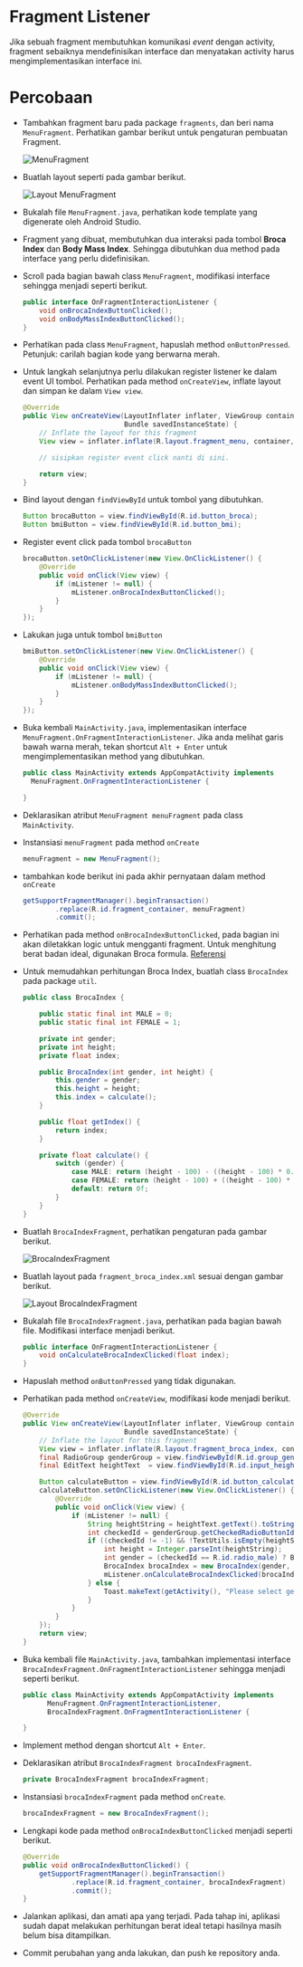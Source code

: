 # Fragment Listener

Jika sebuah fragment membutuhkan komunikasi *event* dengan activity, fragment
sebaiknya mendefinisikan interface dan menyatakan activity harus
mengimplementasikan interface ini.

# Percobaan

- Tambahkan fragment baru pada package `fragments`, dan beri nama
 `MenuFragment`. Perhatikan gambar berikut untuk pengaturan pembuatan Fragment.

  ![MenuFragment](images/menu-fragment.png)

- Buatlah layout seperti pada gambar berikut.

  ![Layout MenuFragment](images/menu-fragment-layout.png)

- Bukalah file `MenuFragment.java`, perhatikan kode template yang digenerate
 oleh Android Studio.

- Fragment yang dibuat, membutuhkan dua interaksi pada tombol **Broca Index**
 dan **Body Mass Index**. Sehingga dibutuhkan dua method pada interface yang
 perlu didefinisikan.

- Scroll pada bagian bawah class `MenuFragment`, modifikasi interface sehingga
 menjadi seperti berikut.

  ```java
  public interface OnFragmentInteractionListener {
      void onBrocaIndexButtonClicked();
      void onBodyMassIndexButtonClicked();
  }
  ```

- Perhatikan pada class `MenuFragment`, hapuslah method `onButtonPressed`.
 Petunjuk: carilah bagian kode yang berwarna merah.

- Untuk langkah selanjutnya perlu dilakukan register listener ke dalam event UI
 tombol. Perhatikan pada method `onCreateView`, inflate layout dan simpan ke
 dalam `View view`.

  ```java
  @Override
  public View onCreateView(LayoutInflater inflater, ViewGroup container,
                           Bundle savedInstanceState) {
      // Inflate the layout for this fragment
      View view = inflater.inflate(R.layout.fragment_menu, container, false);

      // sisipkan register event click nanti di sini.

      return view;
  }
  ```

- Bind layout dengan `findViewById` untuk tombol yang dibutuhkan.

  ```java
  Button brocaButton = view.findViewById(R.id.button_broca);
  Button bmiButton = view.findViewById(R.id.button_bmi);
  ```

- Register event click pada tombol `brocaButton`

  ```java
  brocaButton.setOnClickListener(new View.OnClickListener() {
      @Override
      public void onClick(View view) {
          if (mListener != null) {
              mListener.onBrocaIndexButtonClicked();
          }
      }
  });
  ```

- Lakukan juga untuk tombol `bmiButton`

  ```java
  bmiButton.setOnClickListener(new View.OnClickListener() {
      @Override
      public void onClick(View view) {
          if (mListener != null) {
              mListener.onBodyMassIndexButtonClicked();
          }
      }
  });
  ```

- Buka kembali `MainActivity.java`, implementasikan interface
 `MenuFragment.OnFragmentInteractionListener`. Jika anda melihat garis bawah
 warna merah, tekan shortcut `Alt + Enter` untuk mengimplementasikan method yang
 dibutuhkan.

  ```java
  public class MainActivity extends AppCompatActivity implements
    MenuFragment.OnFragmentInteractionListener {

  }
  ```

- Deklarasikan atribut `MenuFragment menuFragment` pada class `MainActivity`.
- Instansiasi `menuFragment` pada method `onCreate`

  ```java
  menuFragment = new MenuFragment();
  ```

- tambahkan kode berikut ini pada akhir pernyataan dalam method `onCreate`

  ```java
  getSupportFragmentManager().beginTransaction()
          .replace(R.id.fragment_container, menuFragment)
          .commit();
  ```

- Perhatikan pada method `onBrocaIndexButtonClicked`, pada bagian ini akan
 diletakkan logic untuk mengganti fragment. Untuk menghitung berat badan ideal,
 digunakan Broca formula.
 [Referensi](http://www.bmi-calculator.net/ideal-weight-calculator/broca-formula/)

- Untuk memudahkan perhitungan Broca Index, buatlah class `BrocaIndex` pada
 package `util`.

  ```java
  public class BrocaIndex {

      public static final int MALE = 0;
      public static final int FEMALE = 1;

      private int gender;
      private int height;
      private float index;

      public BrocaIndex(int gender, int height) {
          this.gender = gender;
          this.height = height;
          this.index = calculate();
      }

      public float getIndex() {
          return index;
      }

      private float calculate() {
          switch (gender) {
              case MALE: return (height - 100) - ((height - 100) * 0.1f);
              case FEMALE: return (height - 100) + ((height - 100) * 0.15f);
              default: return 0f;
          }
      }
  }
  ```

- Buatlah `BrocaIndexFragment`, perhatikan pengaturan pada gambar berikut.

  ![BrocaIndexFragment](./images/broca-index-fragment.png)

- Buatlah layout pada `fragment_broca_index.xml` sesuai dengan gambar berikut.

  ![Layout BrocaIndexFragment](./images/broca-index-fragment.png)

- Bukalah file `BrocaIndexFragment.java`, perhatikan pada bagian bawah file.
 Modifikasi interface menjadi berikut.

  ```java
  public interface OnFragmentInteractionListener {
      void onCalculateBrocaIndexClicked(float index);
  }
  ```

- Hapuslah method `onButtonPressed` yang tidak digunakan.
- Perhatikan pada method `onCreateView`, modifikasi kode menjadi berikut.

  ```java
  @Override
  public View onCreateView(LayoutInflater inflater, ViewGroup container,
                           Bundle savedInstanceState) {
      // Inflate the layout for this fragment
      View view = inflater.inflate(R.layout.fragment_broca_index, container, false);
      final RadioGroup genderGroup = view.findViewById(R.id.group_gender);
      final EditText heightText  = view.findViewById(R.id.input_height);

      Button calculateButton = view.findViewById(R.id.button_calculate);
      calculateButton.setOnClickListener(new View.OnClickListener() {
          @Override
          public void onClick(View view) {
              if (mListener != null) {
                  String heightString = heightText.getText().toString();
                  int checkedId = genderGroup.getCheckedRadioButtonId();
                  if ((checkedId != -1) && !TextUtils.isEmpty(heightString)) {
                      int height = Integer.parseInt(heightString);
                      int gender = (checkedId == R.id.radio_male) ? BrocaIndex.MALE : BrocaIndex.FEMALE;
                      BrocaIndex brocaIndex = new BrocaIndex(gender, height);
                      mListener.onCalculateBrocaIndexClicked(brocaIndex.getIndex());
                  } else {
                      Toast.makeText(getActivity(), "Please select gender and input your height", Toast.LENGTH_SHORT).show();
                  }
              }
          }
      });
      return view;
  }
  ```

- Buka kembali file `MainActivity.java`, tambahkan implementasi interface
 `BrocaIndexFragment.OnFragmentInteractionListener` sehingga menjadi seperti
 berikut.

  ```java
  public class MainActivity extends AppCompatActivity implements
        MenuFragment.OnFragmentInteractionListener,
        BrocaIndexFragment.OnFragmentInteractionListener {

  }
  ```

- Implement method dengan shortcut `Alt + Enter`.
- Deklarasikan atribut `BrocaIndexFragment brocaIndexFragment`.

  ```java
  private BrocaIndexFragment brocaIndexFragment;
  ```

- Instansiasi `brocaIndexFragment` pada method `onCreate`.

  ```java
  brocaIndexFragment = new BrocaIndexFragment();
  ```

- Lengkapi kode pada method `onBrocaIndexButtonClicked` menjadi seperti berikut.

  ```java
  @Override
  public void onBrocaIndexButtonClicked() {
      getSupportFragmentManager().beginTransaction()
              .replace(R.id.fragment_container, brocaIndexFragment)
              .commit();
  }
  ```
- Jalankan aplikasi, dan amati apa yang terjadi. Pada tahap ini, aplikasi sudah
 dapat melakukan perhitungan berat ideal tetapi hasilnya masih belum bisa
 ditampilkan.

- Commit perubahan yang anda lakukan, dan push ke repository anda.
